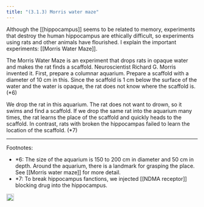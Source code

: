 ```yaml
---
title: "(3.1.3) Morris water maze"
---
```


Although the [[hippocampus]] seems to be related to memory, experiments that destroy the human hippocampus are ethically difficult, so experiments using rats and other animals have flourished. I explain the important experiments: [[Morris Water Maze]].

The Morris Water Maze is an experiment that drops rats in opaque water and makes the rat finds a scaffold. Neuroscientist Richard G. Morris invented it. First, prepare a columnar aquarium. Prepare a scaffold with a diameter of 10 cm in this. Since the scaffold is 1 cm below the surface of the water and the water is opaque, the rat does not know where the scaffold is. (*6)

We drop the rat in this aquarium. The rat does not want to drown, so it swims and find a scaffold. If we drop the same rat into the aquarium many times, the rat learns the place of the scaffold and quickly heads to the scaffold. In contrast, rats with broken the hippocampas failed to learn the location of the scaffold. (*7)

---

Footnotes:

- *6: The size of the aquarium is 150 to 200 cm in diameter and 50 cm in depth. Around the aquarium, there is a landmark for grasping the place. See [[Morris water maze]] for more detail.
- *7: To break hippocampus fanctions, we injected [[NDMA receptor]] blocking drug into the hippocampus.

<img src='https://scrapbox.io/api/pages/nishio/en/icon' alt='en.icon' height="19.5"/>